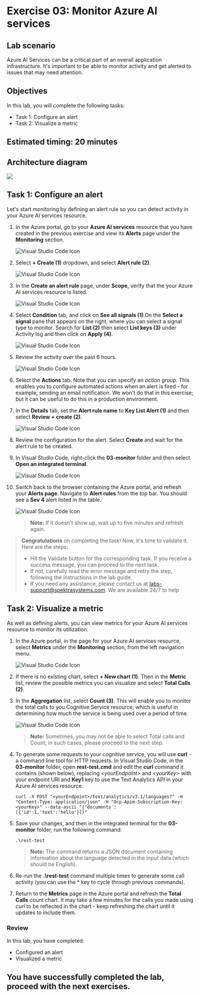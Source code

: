 # Exercise 03: Monitor Azure AI services

## Lab scenario

Azure AI Services can be a critical part of an overall application infrastructure. It's important to be able to monitor activity and get alerted to issues that may need attention.

## Objectives

In this lab, you will complete the following tasks:

+ Task 1: Configure an alert
+ Task 2: Visualize a metric

## Estimated timing: 20 minutes

## Architecture diagram

![](./images/a(3).JPG)

## Task 1: Configure an alert

Let's start monitoring by defining an alert rule so you can detect activity in your Azure AI services resource.

1. In the Azure portal, go to your **Azure AI services** resource that you have created in the previous exercise and view its **Alerts** page under the **Monitoring** section.

    ![Visual Studio Code Icon](./images/alerts.png)

1. Select **+ Create (1)** dropdown, and select **Alert rule (2)**.

    ![Visual Studio Code Icon](./images/create.png)

1. In the **Create an alert rule** page, under **Scope**, verify that the your Azure AI services resource is listed.

    ![Visual Studio Code Icon](./images/a-34.png)

1. Select **Condition** tab, and click on **See all signals (1)**.On the **Select a signal** pane that appears on the right, where you can select a signal type to monitor. Search for **List (2)** then select **List keys (3)** under Activity log and then click on **Apply (4)**.

    ![Visual Studio Code Icon](./images/a-35.png)

1. Review the activity over the past 6 hours.

    ![Visual Studio Code Icon](./images/6hours.png)

1. Select the **Actions** tab. Note that you can specify an *action group*. This enables you to configure automated actions when an alert is fired - for example, sending an email notification. We won't do that in this exercise; but it can be useful to do this in a production environment.

1. In the **Details** tab, set the **Alert rule name** to **Key List Alert (1)** and then select **Review + create (2)**.

    ![Visual Studio Code Icon](./images/a-36.png)

1. Review the configuration for the alert. Select **Create** and wait for the alert rule to be created. 

1. In Visual Studio Code, right-click the **03-monitor** folder and then select **Open an integrated terminal**.

    ![Visual Studio Code Icon](./images/a-37.png)

1. Switch back to the browser containing the Azure portal, and refresh your **Alerts page**.  Navigate to **Alert rules** from the top bar. You should see a **Sev 4** alert listed in the table.

    ![Visual Studio Code Icon](./images/a-46.png)

    >**Note:** If it doesn't show up, wait up to five minutes and refresh again.

<validation step="e5e37da8-8734-4f3e-b645-a692151ad796" />

> **Congratulations** on completing the task! Now, it's time to validate it. Here are the steps:
> - Hit the Validate button for the corresponding task. If you receive a success message, you can proceed to the next task. 
> - If not, carefully read the error message and retry the step, following the instructions in the lab guide.
> - If you need any assistance, please contact us at labs-support@spektrasystems.com. We are available 24/7 to help

## Task 2: Visualize a metric

As well as defining alerts, you can view metrics for your Azure AI services resource to monitor its utilization.

1. In the Azure portal, in the page for your Azure AI services resource, select **Metrics** under the **Monitoring** section, from the left navigation menu.

    ![Visual Studio Code Icon](./images/a-47.png)

1. If there is no existing chart, select **+ New chart (1)**. Then in the **Metric** list, review the possible metrics you can visualize and select **Total Calls (2)**.

1. In the **Aggregation** list, select **Count (3)**.  This will enable you to monitor the total calls to you Cognitive Service resource; which is useful in determining how much the service is being used over a period of time.

    ![Visual Studio Code Icon](./images/a-48.png)

    >**Note:** Sometimes, you may not be able to select Total calls and Count; in such cases, please proceed to the next step.    

1. To generate some requests to your cognitive service, you will use **curl** - a command line tool for HTTP requests. In Visual Studio Code, in the **03-monitor** folder, open **rest-test.cmd** and edit the **curl** command it contains (shown below), replacing *&lt;yourEndpoint&gt;* and *&lt;yourKey&gt;* with your endpoint URI and **Key1** key to use the Text Analytics API in your Azure AI services resource.

    ```
    curl -X POST "<yourEndpoint>/text/analytics/v3.1/languages?" -H "Content-Type: application/json" -H "Ocp-Apim-Subscription-Key: <yourKey>" --data-ascii "{'documents':           [{'id':1,'text':'hello'}]}"
    ```

1. Save your changes, and then in the integrated terminal for the **03-monitor** folder, run the following command:

    ```
    .\rest-test
    ```

    >**Note:** The command returns a JSON document containing information about the language detected in the input data (which should be English).

1. Re-run the **.\rest-test** command multiple times to generate some call activity (you can use the **^** key to cycle through previous commands).

1. Return to the **Metrics** page in the Azure portal and refresh the **Total Calls** count chart. It may take a few minutes for the calls you made using *curl* to be reflected in the chart - keep refreshing the chart until it updates to include them.

### Review
In this lab, you have completed:

- Configured an alert
- Visualized a metric

## You have successfully completed the lab, proceed with the next exercises.
